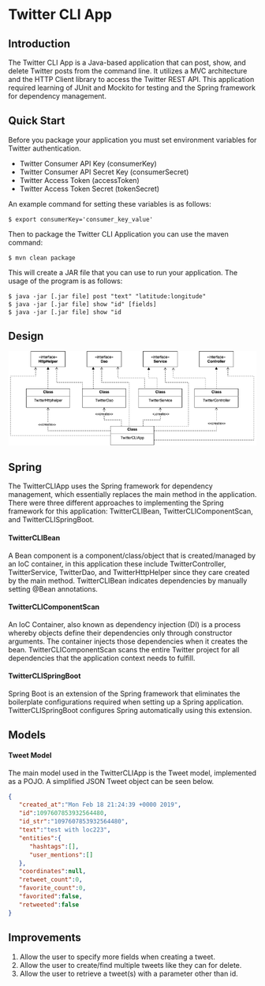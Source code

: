 # Twitter CLI App

## Introduction 
The Twitter CLI App is a Java-based application that can post, show, and delete Twitter posts from the command line. It utilizes a MVC 
architecture and the HTTP Client library to access the Twitter REST API. This application required learning of JUnit and Mockito for 
testing and the Spring framework for dependency management. 

## Quick Start
Before you package your application you must set environment variables for Twitter authentication. 
- Twitter Consumer API Key (consumerKey)
- Twitter Consumer API Secret Key (consumerSecret)
- Twitter Access Token (accessToken)
- Twitter Access Token Secret (tokenSecret) 

An example command for setting these variables is as follows:
```shell script
$ export consumerKey='consumer_key_value'
```

Then to package the Twitter CLI Application you can use the maven command: 
```shell script
$ mvn clean package
```

This will create a JAR file that you can use to run your application. The usage of the program is as follows:

```shell script
$ java -jar [.jar file] post "text" "latitude:longitude"
$ java -jar [.jar file] show "id" [fields]
$ java -jar [.jar file] show "id
```

## Design

![](src/main/java/ca/jrvs/apps/twitter/assets/UML.png)

## Spring
The TwitterCLIApp uses the Spring framework for dependency management, which essentially replaces the main method in the application. There were 
three different approaches to implementing the Spring framework for this application: TwitterCLIBean, TwitterCLIComponentScan, and TwitterCLISpringBoot. 

#### TwitterCLIBean 
A Bean component is a component/class/object that is created/managed by an IoC container, in this application these include TwitterController, 
TwitterService, TwitterDao, and TwitterHttpHelper since they care created by the main method. TwitterCLIBean indicates dependencies by manually 
setting @Bean annotations. 

#### TwitterCLIComponentScan 
An IoC Container, also known as dependency injection (DI) is a process whereby objects define their dependencies only through constructor arguments. 
The container injects those dependencies when it creates the bean. TwitterCLIComponentScan scans the entire Twitter project for all dependencies 
that the application context needs to fulfill.

#### TwitterCLISpringBoot
Spring Boot is an extension of the Spring framework that eliminates the boilerplate configurations required when setting up a Spring application.
TwitterCLISpringBoot configures Spring automatically using this extension. 


## Models

#### Tweet Model 

The main model used in the TwitterCLIApp is the Tweet model, implemented as a POJO. A simplified JSON Tweet object can be seen below. 
```json
{
   "created_at":"Mon Feb 18 21:24:39 +0000 2019",
   "id":1097607853932564480,
   "id_str":"1097607853932564480",
   "text":"test with loc223",
   "entities":{
      "hashtags":[],      
      "user_mentions":[]  
   },
   "coordinates":null,    
   "retweet_count":0,
   "favorite_count":0,
   "favorited":false,
   "retweeted":false
}
```

## Improvements
1. Allow the user to specify more fields when creating a tweet. 
2. Allow the user to create/find multiple tweets like they can for delete. 
3. Allow the user to retrieve a tweet(s) with a parameter other than id. 